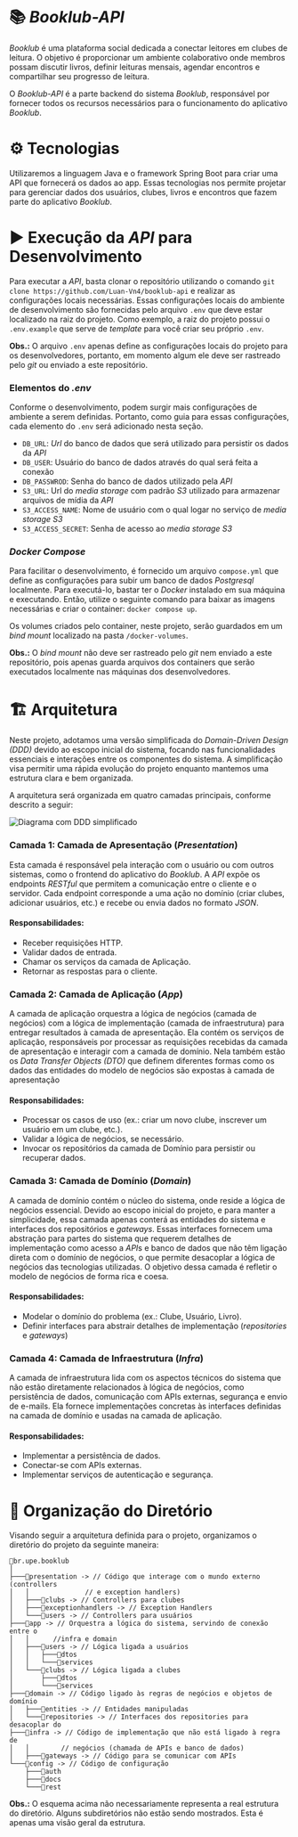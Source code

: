 # 📚 *Booklub-API*

*Booklub* é uma plataforma social dedicada a conectar leitores em clubes de 
leitura. O objetivo é proporcionar um ambiente colaborativo onde membros possam 
discutir livros, definir leituras mensais, agendar encontros e compartilhar seu 
progresso de leitura.

O *Booklub-API* é a parte backend do sistema *Booklub*, responsável por fornecer 
todos os recursos necessários para o funcionamento do aplicativo *Booklub*.

# ⚙ Tecnologias
Utilizaremos a linguagem Java e o framework Spring Boot para criar uma API 
que fornecerá os dados ao app. Essas tecnologias nos permite projetar para 
gerenciar dados dos usuários, clubes, livros e encontros que fazem parte do
aplicativo *Booklub*.

# ▶ Execução da *API* para Desenvolvimento
Para executar a *API*, basta clonar o repositório utilizando o comando
`git clone https://github.com/Luan-Vn4/booklub-api` e realizar as configurações
locais necessárias. Essas configurações locais do ambiente de desenvolvimento
são fornecidas pelo arquivo `.env` que deve estar localizado na raiz do projeto.
Como exemplo, a raiz do projeto possui o `.env.example` que serve de *template*
para você criar seu próprio `.env`.  

**Obs.:** O arquivo `.env` apenas define as configurações locais do projeto para
os desenvolvedores, portanto, em momento algum ele deve ser rastreado pelo *git*
ou enviado a este repositório.

### Elementos do *.env*
Conforme o desenvolvimento, podem surgir mais configurações de ambiente a serem
definidas. Portanto, como guia para essas configurações, cada elemento do `.env`
será adicionado nesta seção.
- `DB_URL`: *Url* do banco de dados que será utilizado para persistir
  os dados da *API*
- `DB_USER`: Usuário do banco de dados através do qual será feita a conexão
- `DB_PASSWROD`: Senha do banco de dados utilizado pela *API*
- `S3_URL`: Url do *media storage* com padrão *S3* utilizado para armazenar arquivos de mídia da *API*
- `S3_ACCESS_NAME`: Nome de usuário com o qual logar no serviço de *media storage S3* 
- `S3_ACCESS_SECRET`: Senha de acesso ao *media storage S3*

### *Docker Compose*
Para facilitar o desenvolvimento, é fornecido um arquivo `compose.yml` que
define as configurações para subir um banco de dados *Postgresql* localmente.
Para executá-lo, bastar ter o *Docker* instalado em sua máquina e executando.
Então, utilize o seguinte comando para baixar as imagens necessárias e criar o
container: `docker compose up`.

Os volumes criados pelo container, neste projeto, serão guardados em um *bind 
mount* localizado na pasta `/docker-volumes`.

**Obs.:** O *bind mount* não deve ser rastreado pelo *git* nem enviado a este
repositório, pois apenas guarda arquivos dos containers que serão executados
localmente nas máquinas dos desenvolvedores.

# 🏗 Arquitetura
Neste projeto, adotamos uma versão simplificada do *Domain-Driven Design (DDD)*
devido ao escopo inicial do sistema, focando nas funcionalidades essenciais e 
interações entre os componentes do sistema. A simplificação visa permitir uma
rápida evolução do projeto enquanto mantemos uma estrutura clara e bem 
organizada.

A arquitetura será organizada em quatro camadas principais, conforme descrito 
a seguir:

![Diagrama com DDD simplificado](https://i.imgur.com/PvItI7K.png)

### Camada 1: Camada de Apresentação (*Presentation*)
Esta camada é responsável pela interação com o usuário ou com outros sistemas,
como o frontend do aplicativo do *Booklub*. A *API* expõe os endpoints *RESTful*
que permitem a comunicação entre o cliente e o servidor. Cada endpoint 
corresponde a uma ação no domínio (criar clubes, adicionar usuários, etc.) e
recebe ou envia dados no formato *JSON*.

#### Responsabilidades:
- Receber requisições HTTP. 
- Validar dados de entrada.
- Chamar os serviços da camada de Aplicação. 
- Retornar as respostas para o cliente.

### Camada 2: Camada de Aplicação (*App*)
A camada de aplicação orquestra a lógica de negócios (camada de 
negócios) com a lógica de implementação (camada de infraestrutura) para entregar
resultados à camada de apresentação. Ela contém os serviços de aplicação,
responsáveis por processar as requisições recebidas da camada de 
apresentação e interagir com a camada de domínio. Nela também estão os *Data
Transfer Objects (DTO)* que definem diferentes formas como os dados das
entidades do modelo de negócios são expostas à camada de apresentação

#### Responsabilidades:
- Processar os casos de uso (ex.: criar um novo clube, inscrever um usuário 
  em um clube, etc.).
- Validar a lógica de negócios, se necessário.
- Invocar os repositórios da camada de Domínio para persistir ou recuperar dados.

### Camada 3: Camada de Domínio (*Domain*)
A camada de domínio contém o núcleo do sistema, onde reside a lógica de negócios
essencial. Devido ao escopo inicial do projeto, e para manter a simplicidade, 
essa camada apenas conterá as entidades do sistema e interfaces dos repositórios
e *gateways*. Essas interfaces fornecem uma abstração para partes do sistema que
requerem detalhes de implementação como acesso a *API*s e banco de dados que não
têm ligação direta com o domínio de negócios, o que permite desacoplar a lógica 
de negócios das tecnologias utilizadas. O objetivo dessa camada é refletir o
modelo de negócios de forma rica e coesa.

#### Responsabilidades:
- Modelar o domínio do problema (ex.: Clube, Usuário, Livro).
- Definir interfaces para abstrair detalhes de implementação (*repositories* e
  *gateways*)

### Camada 4: Camada de Infraestrutura (*Infra*)
A camada de infraestrutura lida com os aspectos técnicos do sistema que não 
estão diretamente relacionados à lógica de negócios, como persistência de dados, 
comunicação com APIs externas, segurança e envio de e-mails. Ela fornece 
implementações concretas às interfaces definidas na camada de domínio e usadas 
na camada de aplicação.

#### Responsabilidades:
- Implementar a persistência de dados.
- Conectar-se com APIs externas.
- Implementar serviços de autenticação e segurança.

# 📁 Organização do Diretório
Visando seguir a arquitetura definida para o projeto, organizamos o
diretório do projeto da seguinte maneira:
```
📂br.upe.booklub
│
├───📂presentation -> // Código que interage com o mundo externo (controllers 
│   │ 		       // e exception handlers)
│   ├───📂clubs -> // Controllers para clubes
│   ├───📂exceptionhandlers -> // Exception Handlers
│   └───📂users -> // Controllers para usuários
├───📂app -> // Orquestra a lógica do sistema, servindo de conexão entre o
│   │      //infra e domain
│   ├───📂users -> // Lógica ligada a usuários
│   │   ├───📂dtos
│   │   └───📂services
│   └───📂clubs -> // Lógica ligada a clubes
│   	├───📂dtos
│   	└───📂services
├───📂domain -> // Código ligado às regras de negócios e objetos de domínio
│   ├───📂entities -> // Entidades manipuladas
│   └───📂repositories -> // Interfaces dos repositories para desacoplar do
├───📂infra -> // Código de implementação que não está ligado à regra de 
│   │        // negócios (chamada de APIs e banco de dados)
│   ├───📂gateways -> // Código para se comunicar com APIs
└───📂config -> // Código de configuração
	├───📂auth
	├───📂docs
	└───📂rest
```
**Obs.:** O esquema acima não necessariamente representa a real estrutura
do diretório. Alguns subdiretórios não estão sendo mostrados. Esta é apenas
uma visão geral da estrutura.